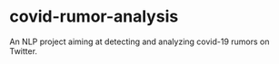 # covid-rumor-analysis
An NLP project aiming at detecting and analyzing covid-19 rumors on Twitter.
